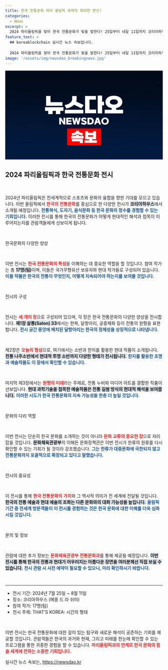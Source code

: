 ```yaml
---
title: 한국 전통문화 파리 올림픽 축제의 화려한 변신!
categories:
  - News
excerpt: >
  2024 파리올림픽을 맞아 한국 전통문화가 빛을 발한다! 25일부터 내달 11일까지 코리아하우스에서 한복, 한지, 한식의 독창적 작품을 선보이며 전통과 현대의 조화를 경험할 기회를 제공합니다.
feature_text: >
  ## koreablockchain 실시간 뉴스 속보입니다.

  2024 파리올림픽을 맞아 한국 전통문화가 빛을 발한다! 25일부터 내달 11일까지 코리아하우스에서 한복, 한지, 한식의 독창적 작품을 선보이며 전통과 현대의 조화를 경험할 기회를 제공합니다.
image: '/assets/img/newsdao_breakingnews.jpg'
---
```


<p><img src="/assets/img/newsdao_breakingnews.jpg" alt="koreablockchain 속보" /></p>

<h2 data-ke-size="size26">2024 파리올림픽과 한국 전통문화 전시</h2>

<p data-ke-size="size16">&nbsp;</p>

<p>2024년 파리올림픽은 전세계적으로 스포츠와 문화의 융합을 향한 기대를 모으고 있습니다. 이번 올림픽에서 <b><span style="color: #ee2323;">한국의 전통문화</span></b>를 중심으로 한 다양한 전시가 <b><span style="background-color: #21538527;">코리아하우스</span></b>에서 소개될 예정입니다. <b><span style="color: #1a5490;">전통복식, 도자기, 음식문화 등 한국 문화의 정수를 경험할 수 있는 기회입니다.</span></b> 이러한 전시를 통해 한국의 전통문화가 어떻게 현대적인 해석과 접목이 이루어지는지를 관람객들에게 선보이게 됩니다.</p>

<p data-ke-size="size16">&nbsp;</p>

<p>한국문화의 다양한 양상</p>

<p data-ke-size="size16">&nbsp;</p>

<p>이번 전시는 <b><span style="color: #ee2323;">한국 전통문화의 특성</span></b>을 이해하는 데 중요한 역할을 할 것입니다. 참여 작가는 총 <b><span style="background-color: #21538527;">17명(팀)</span></b>이며, 이들은 국가무형유산 보유자와 현대 작가들로 구성되어 있습니다. <b><span style="color: #1a5490;">이들 작품은 한국의 전통이 무엇인지, 어떻게 지속되어야 하는지를 보여줄 것입니다.</span></b></p>

<p data-ke-size="size16">&nbsp;</p>

<p>전시의 구성</p>

<p data-ke-size="size16">&nbsp;</p>

<p>전시는 <b><span style="color: #ee2323;">세 개의 장</span></b>으로 구성되어 있으며, 각 장은 한국 전통문화의 다양한 양상을 전시합니다. <b><span style="background-color: #21538527;">제1장 살롱(Salon) 33</span></b>에서는 한복, 달항아리, 궁중채화 등이 전통의 원형을 표현합니다. <b><span style="color: #1a5490;">전시 공간 중앙에 배치된 달항아리는 한국의 정체성을 상징적으로 나타냅니다.</span></b></p>

<p data-ke-size="size16">&nbsp;</p>

<p>제2장은 <b><span style="color: #ee2323;">오늘의 형상</span></b>으로, 여기에서는 소반과 한지를 활용한 현대 작품이 소개됩니다. <b><span style="background-color: #21538527;">전통 나주소반에서 현대적 투명 소반까지 다양한 형태가 전시됩니다.</span></b> <b><span style="color: #1a5490;">한지를 활용한 조명과 예술작품도 이 장에서 확인할 수 있습니다.</span></b></p>

<p data-ke-size="size16">&nbsp;</p>

<p>마지막 제3장에서는 <b><span style="color: #ee2323;">원형의 미래</span></b>라는 주제로, 전통 누비와 미디어 아트를 결합한 작품이 선보입니다. <b><span style="background-color: #21538527;">현대 과학기술을 접목한 예술작품은 전통 길쌈 방식의 현대적 해석을 보여줍니다.</span></b> <b><span style="color: #1a5490;">이러한 시도가 한국 전통문화의 지속 가능성을 한층 더 높일 것입니다.</span></b></p>

<p data-ke-size="size16">&nbsp;</p>

<p>문화의 다리 역할</p>

<p data-ke-size="size16">&nbsp;</p>

<p>이번 전시는 단순히 한국 문화를 소개하는 것이 아니라 <b><span style="color: #ee2323;">문화 교류의 중요한 장</span></b>으로 자리잡을 것입니다. <b><span style="background-color: #21538527;">문화체육관광부</span></b>의 이해돈 문화정책관은 이번 전시가 한류의 원류를 다시 확인할 수 있는 기회가 될 것이라 강조했습니다. <b><span style="color: #1a5490;">그는 한류가 대중문화에 국한되지 않고 전통문화까지 포괄적으로 확장되고 있다고 말했습니다.</span></b></p>

<p data-ke-size="size16">&nbsp;</p>

<p>전시의 중요성</p>

<p data-ke-size="size16">&nbsp;</p>

<p>이 전시를 통해 <b><span style="color: #ee2323;">한국 전통문화의 가치</span></b>와 그 역사적 의미가 전 세계에 전달될 것입니다. <b><span style="background-color: #21538527;">한국의 전통 예술과 현대 예술의 조화는 다른 문화와의 대화 가능성을 높입니다.</span></b> <b><span style="color: #1a5490;">올림픽 기간 중 전세계 방문객들이 이 전시를 경험하는 것은 한국 문화에 대한 이해를 더욱 심화시킬 것입니다.</span></b></p>

<p data-ke-size="size16">&nbsp;</p>

<p>문의 및 정보</p>

<p data-ke-size="size16">&nbsp;</p>

<p>관람에 대한 추가 정보는 <b><span style="color: #ee2323;">문화체육관광부 전통문화과</span></b>를 통해 제공될 예정입니다. <b><span style="background-color: #21538527;">이번 전시를 통해 한국의 전통과 현대가 어우러지는 아름다운 장면을 여러분께선 직접 보실 수 있습니다.</span></b> <b><span style="color: #1a5490;">전시 관람 시 사전 예약이 필요할 수 있으니, 미리 확인하시기 바랍니다.</span></b></p>

<p data-ke-size="size16">&nbsp;</p>

<hr>

<ul>
    <li>전시 기간: 2024년 7월 25일 ~ 8월 11일</li>
    <li>장소: 코리아하우스 (메종 드 라 쉬미)</li>
    <li>참여 작가: 17명(팀)</li>
    <li>전시 주제: THAT’S KOREA: 시간의 형태</li>
</ul>

<p data-ke-size="size16">&nbsp;</p>

<p>이번 전시는 한국 전통문화에 대한 깊이 있는 탐구와 새로운 해석이 공존하는 기회를 제공할 것입니다. 관람객들은 한국의 과거와 현재, 그리고 미래를 한눈에 확인할 수 있는 프로그램을 통한 귀중한 경험을 할 수 있습니다. <b><span style="color: #ee2323;">파리올림픽과의 연계로 한국 문화의 힘을 세계에 전하는 소중한 기회입니다.</span></b></p>
실시간 뉴스 속보는, <a href="https://newsdao.kr" rel="dofollow">https://newsdao.kr</a>


